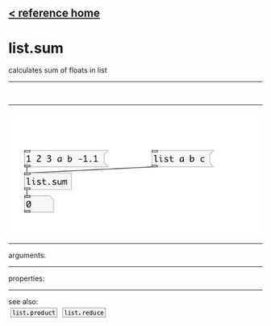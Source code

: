 [< reference home](index.html)
---

# list.sum


calculates sum of floats in list

---

<br>


---


![example](examples/list.sum-example.jpg)

---
arguments:


---
properties:


---
see also:<br>
[![list.product](img/object_list.product.png)](list.product.html)
[![list.reduce](img/object_list.reduce.png)](list.reduce.html)
